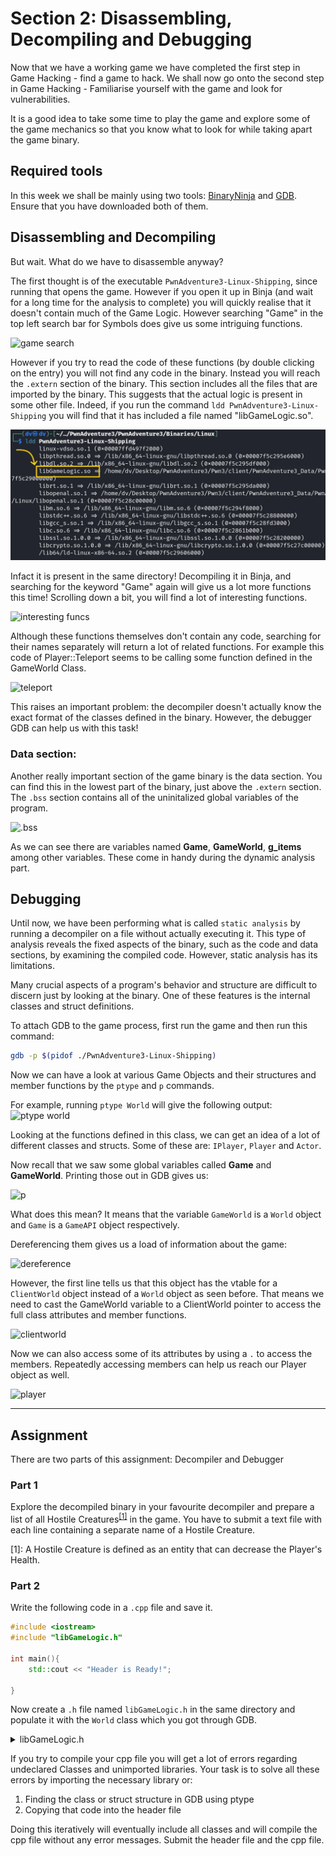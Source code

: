 # Section 2: Disassembling, Decompiling and Debugging

Now that we have a working game we have completed the first step in Game Hacking - find a game to hack. We shall now go onto the second step in Game Hacking - Familiarise yourself with the game and look for vulnerabilities.

It is a good idea to take some time to play the game and explore some of the game mechanics so that you know what to look for while taking apart the game binary.

## Required tools

In this week we shall be mainly using two tools: [BinaryNinja](https://binary.ninja/free/) and [GDB](https://github.com/pwndbg/pwndbg). Ensure that you have downloaded both of them.

## Disassembling and Decompiling

But wait. What do we have to disassemble anyway? 

The first thought is of the executable `PwnAdventure3-Linux-Shipping`, since running that opens the game. However if you open it up in Binja (and wait for a long time for the analysis to complete) you will quickly realise that it doesn't contain much of the Game Logic. However searching "Game" in the top left search bar for Symbols does give us some intriguing functions.

![game search](https://imgur.com/PEWsDA6.png) 

However if you try to read the code of these functions (by double clicking on the entry) you will not find any code in the binary. Instead you will reach the `.extern` section of the binary. This section includes all the files that are imported by the binary. This suggests that the actual logic is present in some other file. Indeed, if you run the command `ldd PwnAdventure3-Linux-Shipping` you will find that it has included a file named "libGameLogic.so".

![libgamelogic](Screenshot_2024-06-06_20-57-06-mh.png)

Infact it is present in the same directory! Decompiling it in Binja, and searching for the keyword "Game" again will give us a lot more functions this time! Scrolling down a bit, you will find a lot of interesting functions.

![interesting funcs](https://imgur.com/aeY94qf.png)

Although these functions themselves don't contain any code, searching for their names separately will return a lot of related functions. For example this code of Player::Teleport seems to be calling some function defined in the GameWorld Class.

![teleport](https://imgur.com/H2QK12d.png)

This raises an important problem: the decompiler doesn't actually know the exact format of the classes defined in the binary. However, the debugger GDB can help us with this task!

### Data section:
Another really important section of the game binary is the data section. You can find this in the lowest part of the binary, just above the `.extern` section. The `.bss` section contains all of the uninitalized global variables of the program. 

![.bss](https://imgur.com/7zrRX4c.png)

As we can see there are variables named **Game**, **GameWorld**, **g_items** among other variables. These come in handy during the dynamic analysis part.

## Debugging

Until now, we have been performing what is called `static analysis` by running a decompiler on a file without actually executing it. This type of analysis reveals the fixed aspects of the binary, such as the code and data sections, by examining the compiled code. However, static analysis has its limitations.

Many crucial aspects of a program's behavior and structure are difficult to discern just by looking at the binary. One of these features is the internal classes and struct definitions.

To attach GDB to the game process, first run the game and then run this command:

```bash
gdb -p $(pidof ./PwnAdventure3-Linux-Shipping)
```

Now we can have a look at various Game Objects and their structures and member functions by the `ptype` and `p` commands.

For example, running `ptype World` will give the following output:
![ptype world](https://imgur.com/X8RRzCJ.png)

Looking at the functions defined in this class, we can get an idea of a lot of different classes and structs. Some of these are: `IPlayer`, `Player` and `Actor`. 

Now recall that we saw some global variables called **Game** and **GameWorld**. Printing those out in GDB gives us:

![p](https://imgur.com/LhuzzQ7.png)

What does this mean?
It means that the variable `GameWorld` is a `World` object and `Game` is a `GameAPI` object respectively.

Dereferencing them gives us a load of information about the game:

![dereference](https://imgur.com/8MqEO7F.png)

However, the first line tells us that this object has the vtable for a `ClientWorld` object instead of a `World` object as seen before. That means we need to cast the GameWorld variable to a ClientWorld pointer to access the full class attributes and member functions. 

![clientworld](https://imgur.com/sE9Poxc.png)

Now we can also access some of its attributes by using a `.` to access the members. Repeatedly accessing members can help us reach our Player object as well.

![player](https://imgur.com/ruFvcTx.png)

------



## Assignment

There are two parts of this assignment: Decompiler and Debugger

### Part 1

Explore the decompiled binary in your favourite decompiler and prepare a list of all Hostile Creatures<sup id="fnref1"><a href="#fn1" title="Jump to footnote">[1]</a></sup> in the game. You have to submit a text file with each line containing a separate name of a Hostile Creature.

<a id="fn1"></a>
[1]: A Hostile Creature is defined as an entity that can decrease the Player's Health.

### Part 2

Write the following code in a `.cpp` file and save it.

```cpp
#include <iostream>
#include "libGameLogic.h"

int main(){
    std::cout << "Header is Ready!";

}
```

Now create a `.h` file named `libGameLogic.h` in the same directory and populate it with the `World` class which you got through GDB.

<details>
  <summary>libGameLogic.h</summary>

  ```cpp
  class World {
  public:
    std::set<ActorRef<IPlayer>> m_players;
    std::set<ActorRef<IActor>> m_actors;
    std::map<unsigned int, ActorRef<IActor>> m_actorsById;
    ILocalPlayer *m_localPlayer;
    uint32_t m_nextId;
    std::map<const char*, AIZone*> m_aiZones;

    void AddActorToWorld(Actor *);
    void AddActorToWorldWithId(uint32_t, Actor *);
    void SendEventToAllPlayers(const WriteStream &);
    void SendEventToAllPlayersExcept(Player *, const WriteStream &);
  public:
    World(void);
    virtual ~World(void);
    virtual void Tick(float);
    virtual bool HasLocalPlayer(void);
    ILocalPlayer * GetLocalPlayer(void);
    virtual bool IsAuthority(void);
    virtual void AddLocalPlayer(Player *, ILocalPlayer *);
    virtual void AddRemotePlayer(Player *);
    virtual void AddRemotePlayerWithId(uint32_t, Player *);
    virtual void RemovePlayer(Player *);
    virtual void Use(Player *, Actor *);
    virtual void Activate(Player *, IItem *);
    virtual void Reload(Player *);
    virtual void Jump(bool);
    virtual void Sprint(bool);
    virtual void FireRequest(bool);
    virtual void TransitionToNPCState(Player *, const std::string &);
    virtual void BuyItem(Player *, Actor *, IItem *, uint32_t);
    virtual void SellItem(Player *, Actor *, IItem *, uint32_t);
    virtual void Respawn(Player *);
    virtual void Teleport(Player *, const std::string &);
    virtual void Chat(Player *, const std::string &);
    virtual void FastTravel(Player *, const std::string &, const std::string &);
    virtual void SetPvPDesired(Player *, bool);
    virtual void SubmitDLCKey(Player *, const std::string &);
    virtual void SetCircuitInputs(Player *, const std::string &, uint32_t);
    virtual void SendAddItemEvent(Player *, IItem *, uint32_t);
    virtual void SendRemoveItemEvent(Player *, IItem *, uint32_t);
    virtual void SendLoadedAmmoEvent(Player *, IItem *, uint32_t);
    virtual void SendPickedUpEvent(Player *, const std::string &);
    virtual void EquipItem(Player *, uint8_t, IItem *);
    virtual void SetCurrentSlot(Player *, uint8_t);
    virtual void SendEquipItemEvent(Player *, uint8_t, IItem *);
    virtual void SendCurrentSlotEvent(Player *, uint8_t);
    virtual void SetCurrentQuest(Player *, IQuest *);
    virtual void SendSetCurrentQuestEvent(Player *, IQuest *);
    virtual void SendStartQuestEvent(Player *, IQuest *);
    virtual void SendAdvanceQuestToStateEvent(Player *, IQuest *, IQuestState *);
    virtual void SendCompleteQuestEvent(Player *, IQuest *);
    virtual void SendHealthUpdateEvent(Actor *, int32_t);
    virtual void SendManaUpdateEvent(Player *, int32_t);
    virtual void SendCountdownUpdateEvent(Player *, int32_t);
    virtual void SendPvPCountdownUpdateEvent(Player *, bool, int32_t);
    virtual void SendPvPEnableEvent(Player *, bool);
    virtual void SendStateEvent(Actor *, const std::string &, bool);
    virtual void SendTriggerEvent(Actor *, const std::string &, Actor *, bool);
    virtual void SendFireBulletsEvent(Actor *, IItem *, const Vector3 &, uint32_t, float);
    virtual void SendDisplayEvent(Player *, const std::string &, const std::string &);
    virtual void SendNPCConversationStateEvent(Player *, Actor *, const std::string &);
    virtual void SendNPCConversationEndEvent(Player *);
    virtual void SendNPCShopEvent(Player *, Actor *);
    virtual void SendRespawnEvent(Player *, const Vector3 &, const Rotation &);
    virtual void SendTeleportEvent(Actor *, const Vector3 &, const Rotation &);
    virtual void SendRelativeTeleportEvent(Actor *, const Vector3 &);
    virtual void SendReloadEvent(Player *, IItem *, IItem *, uint32_t);
    virtual void SendPlayerJoinedEvent(Player *);
    virtual void SendPlayerLeftEvent(Player *);
    virtual void SendPlayerItemEvent(Player *);
    virtual void SendActorSpawnEvent(Actor *);
    virtual void SendActorDestroyEvent(Actor *);
    virtual void SendExistingPlayerEvent(Player *, Player *);
    virtual void SendExistingActorEvent(Player *, Actor *);
    virtual void SendChatEvent(Player *, const std::string &);
    virtual void SendKillEvent(Player *, Actor *, IItem *);
    virtual void SendCircuitOutputEvent(Player *, const std::string &, uint32_t, const std::vector<std::allocator<bool>> &);
    virtual void SendActorPositionEvents(Player *);
    virtual void SendRegionChangeEvent(Player *, const std::string &);
    virtual void SendLastHitByItemEvent(Player *, IItem *);
    bool SpawnActor(Actor *, const Vector3 &, const Rotation &);
    bool SpawnActorAtNamedLocation(Actor *, const char *);
    void SpawnActorWithId(uint32_t, Actor *, const Vector3 &, const Rotation &);
    void DestroyActor(Actor *);
    void SendSpawnEventsForExistingActors(Player *);
    void AddAIZone(AIZone *);
    AIZone * GetAIZone(const std::string &);
    void OnPlayerEnteredAIZone(const std::string &);
    void OnPlayerLeftAIZone(const std::string &);
    std::vector<IPlayer*> GetPlayersInRadius(const Vector3 &, float);
    std::vector<Projectile*> GetProjectilesInRadius(const Vector3 &, float);
    Actor * GetActorById(uint32_t);
    void RemoveAllActorsExceptPlayer(Player *);
    void ChangeActorId(Player *, uint32_t);
    bool IsPlayerAlreadyConnected(uint32_t);
};
  ```
</details>

If you try to compile your cpp file you will get a lot of errors regarding undeclared Classes and unimported libraries. Your task is to solve all these errors by importing the necessary library or:
1. Finding the class or struct structure in GDB using ptype
2. Copying that code into the header file <br>

Doing this iteratively will eventually include all classes and will compile the cpp file without any error messages. Submit the header file and the cpp file.